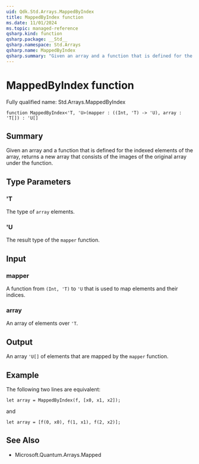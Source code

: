 ```yaml
---
uid: Qdk.Std.Arrays.MappedByIndex
title: MappedByIndex function
ms.date: 11/01/2024
ms.topic: managed-reference
qsharp.kind: function
qsharp.package: __Std__
qsharp.namespace: Std.Arrays
qsharp.name: MappedByIndex
qsharp.summary: "Given an array and a function that is defined for the indexed elements of the array, returns a new array that consists of the images of the original array under the function."
---
```


# MappedByIndex function

Fully qualified name: Std.Arrays.MappedByIndex

```qsharp
function MappedByIndex<'T, 'U>(mapper : ((Int, 'T) -> 'U), array : 'T[]) : 'U[]
```

## Summary
Given an array and a function that is defined
for the indexed elements of the array, returns a new array that consists
of the images of the original array under the function.

## Type Parameters
### 'T
The type of `array` elements.
### 'U
The result type of the `mapper` function.

## Input
### mapper
A function from `(Int, 'T)` to `'U` that is used to map elements
and their indices.
### array
An array of elements over `'T`.

## Output
An array `'U[]` of elements that are mapped by the `mapper` function.

## Example
The following two lines are equivalent:
```qsharp
let array = MappedByIndex(f, [x0, x1, x2]);
```
and
```qsharp
let array = [f(0, x0), f(1, x1), f(2, x2)];
```

## See Also
- Microsoft.Quantum.Arrays.Mapped

